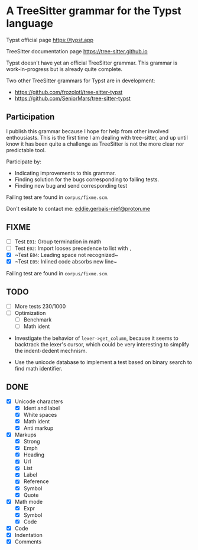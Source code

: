 # A TreeSitter grammar for the Typst language

Typst official page https://typst.app

TreeSitter documentation page https://tree-sitter.github.io

Typst doesn't have yet an official TreeSitter grammar. This grammar is work-in-progress but is already quite complete.

Two other TreeSitter grammars for Typst are in development:

- https://github.com/frozolotl/tree-sitter-typst
- https://github.com/SeniorMars/tree-sitter-typst

## Participation

I publish this grammar because I hope for help from other involved enthousiasts. This is the first time I am dealing with tree-sitter, and up until know it has been quite a challenge as TreeSitter is not the more clear nor predictable tool.

Participate by:
- Indicating improvements to this grammar.
- Finding solution for the bugs corresponding to failing tests.
- Finding new bug and send corresponding test

Failing test are found in `corpus/fixme.scm`.

Don't esitate to contact me: eddie.gerbais-nief@proton.me

## FIXME

- [ ] Test `E01`: Group termination in math
- [ ] Test `E02`: Import looses precedence to list with `,`
- [X] ~Test `E04`: Leading space not recognized~
- [X] ~Test `E05`: Inlined code absorbs new line~

Failing test are found in `corpus/fixme.scm`.

## TODO

- [ ] More tests 230/1000
- [ ] Optimization
  - [ ] Benchmark
  - [ ] Math ident

- Investigate the behavior of `lexer->get_column`, because it seems to backtrack the lexer's cursor, which could be very interesting to simplify the indent-dedent mechnism.

- Use the unicode database to implement a test based on binary search to find math identifier.

## DONE

- [X] Unicode characters
  - [X] Ident and label
  - [X] White spaces
  - [X] Math ident
  - [X] Anti markup
- [X] Markups
  - [X] Strong
  - [X] Emph
  - [X] Heading
  - [X] Url
  - [X] List
  - [X] Label
  - [X] Reference
  - [X] Symbol
  - [X] Quote
- [X] Math mode
  - [X] Expr
  - [X] Symbol
  - [X] Code
- [X] Code
- [X] Indentation
- [X] Comments
